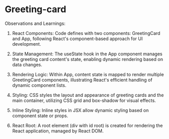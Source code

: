 # Greeting-card

Observations and Learnings:

1. React Components: Code defines with two components: GreetingCard and App, following React's component-based approach for UI development.

2. State Management: The useState hook in the App component manages the greeting card content's state, enabling dynamic rendering based on data changes.

3. Rendering Logic: Within App, content state is mapped to render multiple GreetingCard components, illustrating React's efficient handling of dynamic component lists.

4. Styling: CSS styles the layout and appearance of greeting cards and the main container, utilizing CSS grid and box-shadow for visual effects.

5. Inline Styling: Inline styles in JSX allow dynamic styling based on component state or props.

6. React Root: A root element (div with id root) is created for rendering the React application, managed by React DOM.








